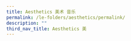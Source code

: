 ```yaml
---
title: Aesthetics 美术 音乐
permalink: /le-folders/aesthetics/permalink/
description: ""
third_nav_title: Aesthetics 美
---
```

